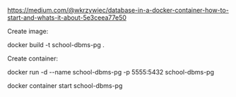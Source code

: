https://medium.com/@wkrzywiec/database-in-a-docker-container-how-to-start-and-whats-it-about-5e3ceea77e50

Create image:

docker build -t school-dbms-pg .

Create container:

docker run -d --name school-dbms-pg -p 5555:5432 school-dbms-pg


docker container start school-dbms-pg
